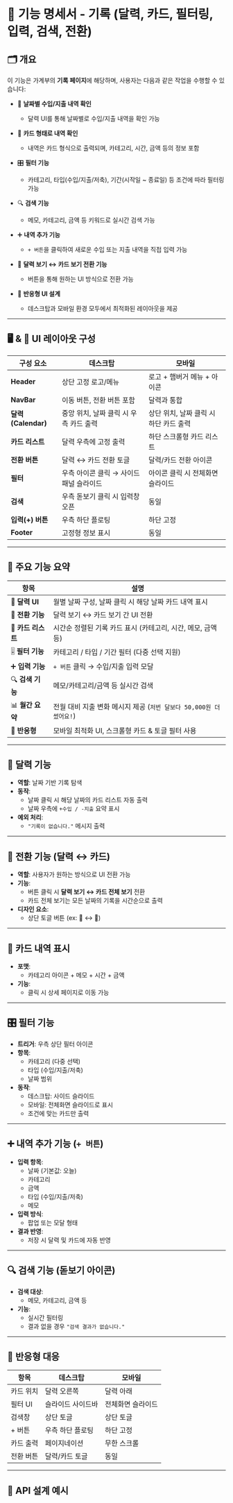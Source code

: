 # 📘 기능 명세서 - 기록 (달력, 카드, 필터링, 입력, 검색, 전환)

## 🗂️ 개요

이 기능은 가계부의 **기록 페이지**에 해당하며, 사용자는 다음과 같은 작업을 수행할 수 있습니다:

- 📆 **날짜별 수입/지출 내역 확인**

  - 달력 UI를 통해 날짜별로 수입/지출 내역을 확인 가능

- 🧾 **카드 형태로 내역 확인**

  - 내역은 카드 형식으로 출력되며, 카테고리, 시간, 금액 등의 정보 포함

- 🎛️ **필터 기능**

  - 카테고리, 타입(수입/지출/저축), 기간(시작일 ~ 종료일) 등 조건에 따라 필터링 가능

- 🔍 **검색 기능**

  - 메모, 카테고리, 금액 등 키워드로 실시간 검색 가능

- ➕ **내역 추가 기능**

  - `+ 버튼`을 클릭하여 새로운 수입 또는 지출 내역을 직접 입력 가능

- 🔁 **달력 보기 ↔ 카드 보기 전환 기능**

  - 버튼을 통해 원하는 UI 방식으로 전환 가능

- 📱 **반응형 UI 설계**
  - 데스크탑과 모바일 환경 모두에서 최적화된 레이아웃을 제공

---

## 🖥️ & 📱 UI 레이아웃 구성

| 구성 요소          | 데스크탑                                | 모바일                                 |
| ------------------ | --------------------------------------- | -------------------------------------- |
| **Header**         | 상단 고정 로고/메뉴                     | 로고 + 햄버거 메뉴 + 아이콘            |
| **NavBar**         | 이동 버튼, 전환 버튼 포함               | 달력과 통합                            |
| **달력(Calendar)** | 중앙 위치, 날짜 클릭 시 우측 카드 출력  | 상단 위치, 날짜 클릭 시 하단 카드 출력 |
| **카드 리스트**    | 달력 우측에 고정 출력                   | 하단 스크롤형 카드 리스트              |
| **전환 버튼**      | 달력 ↔ 카드 전환 토글                   | 달력/카드 전환 아이콘                  |
| **필터**           | 우측 아이콘 클릭 → 사이드 패널 슬라이드 | 아이콘 클릭 시 전체화면 슬라이드       |
| **검색**           | 우측 돋보기 클릭 시 입력창 오픈         | 동일                                   |
| **입력(+) 버튼**   | 우측 하단 플로팅                        | 하단 고정                              |
| **Footer**         | 고정형 정보 표시                        | 동일                                   |

---

## 🧩 주요 기능 요약

| 항목               | 설명                                                         |
|--------------------|--------------------------------------------------------------|
| 📆 **달력 UI**     | 월별 날짜 구성, 날짜 클릭 시 해당 날짜 카드 내역 표시        |
| 🔁 **전환 기능**   | 달력 보기 ↔ 카드 보기 간 UI 전환                             |
| 🧾 **카드 리스트** | 시간순 정렬된 기록 카드 표시 (카테고리, 시간, 메모, 금액 등) |
| 🎚️ **필터 기능**   | 카테고리 / 타입 / 기간 필터 (다중 선택 지원)                 |
| ➕ **입력 기능**   | `+ 버튼` 클릭 → 수입/지출 입력 모달                          |
| 🔍 **검색 기능**   | 메모/카테고리/금액 등 실시간 검색                            |
| 📊 **월간 요약**   | 전월 대비 지출 변화 메시지 제공 (`저번 달보다 50,000원 더 썼어요!`) |
| 📱 **반응형**      | 모바일 최적화 UI, 스크롤형 카드 & 토글 필터 사용             |

---

## 📅 달력 기능

- **역할**: 날짜 기반 기록 탐색
- **동작**:
  - 날짜 클릭 시 해당 날짜의 카드 리스트 자동 출력
  - 날짜 우측에 `+수입 / -지출` 요약 표시
- **예외 처리**:
  - `"기록이 없습니다."` 메시지 출력

---

## 🔁 전환 기능 (달력 ↔ 카드)

- **역할**: 사용자가 원하는 방식으로 UI 전환 가능
- **기능**:
  - 버튼 클릭 시 **달력 보기 ↔ 카드 전체 보기** 전환
  - 카드 전체 보기는 모든 날짜의 기록을 시간순으로 출력
- **디자인 요소**:
  - 상단 토글 버튼 (ex: 📅 ↔ 🧾)

---

## 📇 카드 내역 표시

- **포맷**:
  - 카테고리 아이콘 + 메모 + 시간 + 금액
- **기능**:
  <!-- - 수입/지출 배경 색상 구분 (ex. 수입=연두, 지출=살구) -->
  - 클릭 시 상세 페이지로 이동 가능

---

## 🎛️ 필터 기능

- **트리거**: 우측 상단 필터 아이콘
- **항목**:
  - 카테고리 (다중 선택)
  - 타입 (수입/지출/저축)
  - 날짜 범위
- **동작**:
  - 데스크탑: 사이드 슬라이드
  - 모바일: 전체화면 슬라이드로 표시
  - 조건에 맞는 카드만 출력

---

## ➕ 내역 추가 기능 (`+ 버튼`)

- **입력 항목**:
  - 날짜 (기본값: 오늘)
  - 카테고리
  - 금액
  - 타입 (수입/지출/저축)
  - 메모
- **입력 방식**:
  - 팝업 또는 모달 형태
- **결과 반영**:
  - 저장 시 달력 및 카드에 자동 반영

---

## 🔍 검색 기능 (돋보기 아이콘)

- **검색 대상**:
  - 메모, 카테고리, 금액 등
- **기능**:
  - 실시간 필터링
  - 결과 없을 경우 `"검색 결과가 없습니다."`

---

## 🔁 반응형 대응

| 항목      | 데스크탑          | 모바일            |
| --------- | ----------------- | ----------------- |
| 카드 위치 | 달력 오른쪽       | 달력 아래         |
| 필터 UI   | 슬라이드 사이드바 | 전체화면 슬라이드 |
| 검색창    | 상단 토글         | 상단 토글         |
| + 버튼    | 우측 하단 플로팅  | 하단 고정         |
| 카드 출력 | 페이지네이션      | 무한 스크롤       |
| 전환 버튼 | 달력/카드 토글    | 동일              |

---

## 📡 API 설계 예시

<!-- 추가 예정 -->
